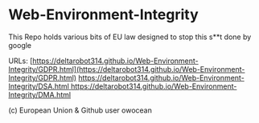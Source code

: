 # Web-Environment-Integrity
This Repo holds various bits of EU law designed to stop this s**t done by google

URLs:
[https://deltarobot314.github.io/Web-Environment-Integrity/GDPR.html](https://deltarobot314.github.io/Web-Environment-Integrity/GDPR.html)
[https://deltarobot314.github.io/Web-Environment-Integrity/DSA.html ](https://deltarobot314.github.io/Web-Environment-Integrity/DSA.html)
[https://deltarobot314.github.io/Web-Environment-Integrity/DMA.html ](https://deltarobot314.github.io/Web-Environment-Integrity/DSA.html)

(c) European Union & Github user owocean
